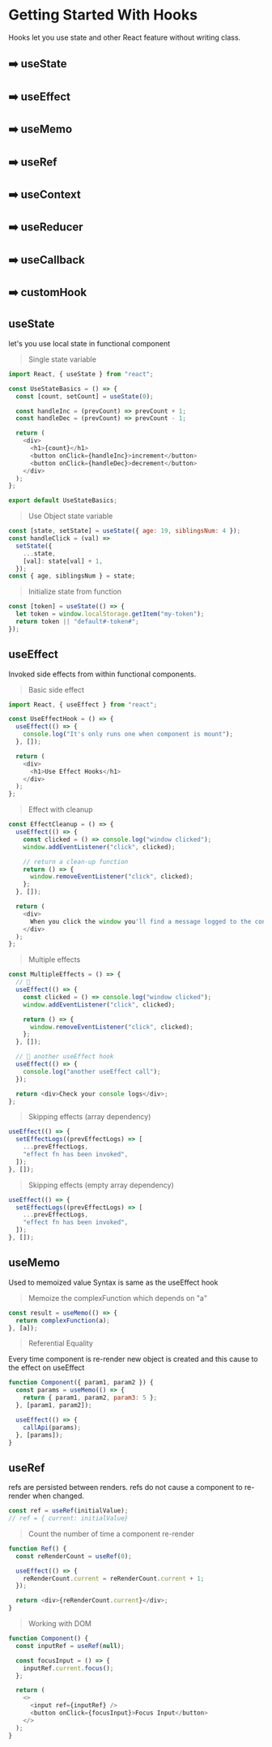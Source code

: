 # Getting Started With Hooks

Hooks let you use state and other React feature without writing class.

## :arrow_right: useState

## :arrow_right: useEffect

## :arrow_right: useMemo

## :arrow_right: useRef

## :arrow_right: useContext

## :arrow_right: useReducer

## :arrow_right: useCallback

## :arrow_right: customHook

## useState

let's you use local state in functional component

> Single state variable

```javascript
import React, { useState } from "react";

const UseStateBasics = () => {
  const [count, setCount] = useState(0);

  const handleInc = (prevCount) => prevCount + 1;
  const handleDec = (prevCount) => prevCount - 1;

  return (
    <div>
      <h1>{count}</h1>
      <button onClick={handleInc}>increment</button>
      <button onClick={handleDec}>decrement</button>
    </div>
  );
};

export default UseStateBasics;
```

> Use Object state variable

```javascript
const [state, setState] = useState({ age: 19, siblingsNum: 4 });
const handleClick = (val) =>
  setState({
    ...state,
    [val]: state[val] + 1,
  });
const { age, siblingsNum } = state;
```

> Initialize state from function

```javascript
const [token] = useState(() => {
  let token = window.localStorage.getItem("my-token");
  return token || "default#-token#";
});
```

## useEffect

Invoked side effects from within functional components.

> Basic side effect

```javascript
import React, { useEffect } from "react";

const UseEffectHook = () => {
  useEffect(() => {
    console.log("It's only runs one when component is mount");
  }, []);

  return (
    <div>
      <h1>Use Effect Hooks</h1>
    </div>
  );
};
```

> Effect with cleanup

```javascript
const EffectCleanup = () => {
  useEffect(() => {
    const clicked = () => console.log("window clicked");
    window.addEventListener("click", clicked);

    // return a clean-up function
    return () => {
      window.removeEventListener("click", clicked);
    };
  }, []);

  return (
    <div>
      When you click the window you'll find a message logged to the console
    </div>
  );
};
```

> Multiple effects

```javascript
const MultipleEffects = () => {
  // 🍟
  useEffect(() => {
    const clicked = () => console.log("window clicked");
    window.addEventListener("click", clicked);

    return () => {
      window.removeEventListener("click", clicked);
    };
  }, []);

  // 🍟 another useEffect hook
  useEffect(() => {
    console.log("another useEffect call");
  });

  return <div>Check your console logs</div>;
};
```

> Skipping effects (array dependency)

```javascript
useEffect(() => {
  setEffectLogs((prevEffectLogs) => [
    ...prevEffectLogs,
    "effect fn has been invoked",
  ]);
}, []);
```

> Skipping effects (empty array dependency)

```javascript
useEffect(() => {
  setEffectLogs((prevEffectLogs) => [
    ...prevEffectLogs,
    "effect fn has been invoked",
  ]);
}, []);
```

## useMemo

Used to memoized value
Syntax is same as the useEffect hook

> Memoize the complexFunction which depends on "a"

```javascript
const result = useMemo(() => {
  return complexFunction(a);
}, [a]);
```

> Referential Equality

Every time component is re-render new object is created and this cause to the effect on useEffect

```javascript
function Component({ param1, param2 }) {
  const params = useMemo(() => {
    return { param1, param2, param3: 5 };
  }, [param1, param2]);

  useEffect(() => {
    callApi(params);
  }, [params]);
}
```

## useRef

refs are persisted between renders.
refs do not cause a component to re-render when changed.

```javascript
const ref = useRef(initialValue);
// ref = { current: initialValue}
```

> Count the number of time a component re-render

```javascript
function Ref() {
  const reRenderCount = useRef(0);

  useEffect(() => {
    reRenderCount.current = reRenderCount.current + 1;
  });

  return <div>{reRenderCount.current}</div>;
}
```

> Working with DOM

```javascript
function Component() {
  const inputRef = useRef(null);

  const focusInput = () => {
    inputRef.current.focus();
  };

  return (
    <>
      <input ref={inputRef} />
      <button onClick={focusInput}>Focus Input</button>
    </>
  );
}
```
